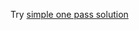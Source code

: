 Try [simple one pass solution](https://leetcode.com/problems/best-time-to-buy-and-sell-stock-ii/solution/)
